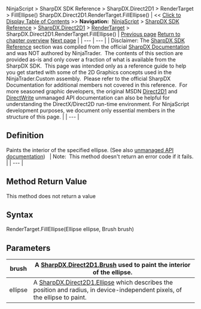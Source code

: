 ﻿
NinjaScript \> SharpDX SDK Reference \> SharpDX.Direct2D1 \> RenderTarget \> FillEllipse()
SharpDX.Direct2D1\.RenderTarget.FillEllipse()
| \<\< [Click to Display Table of Contents](sharpdx_direct2d1_rendertarget_fillellipse.md) \>\> **Navigation:**     [NinjaScript](ninjascript.md) \> [SharpDX SDK Reference](sharpdx_sdk_reference.md) \> [SharpDX.Direct2D1](sharpdx_direct2d1.md) \> [RenderTarget](sharpdx_direct2d1_rendertarget.md) \> SharpDX.Direct2D1\.RenderTarget.FillEllipse() | [Previous page](sharpdx_direct2d1_rendertarget_drawtextlayout.md) [Return to chapter overview](sharpdx_direct2d1_rendertarget.md) [Next page](sharpdx_direct2d1_rendertarget_fillgeometry.md) |
| --- | --- |
| Disclaimer: The [SharpDX SDK Reference](sharpdx_sdk_reference.md) section was compiled from the official [SharpDX Documentation](http://sharpdx.org/) and was NOT authored by NinjaTrader.  The contents of this section are provided as\-is and only cover a fraction of what is available from the SharpDX SDK.  This page was intended only as a reference guide to help you get started with some of the 2D Graphics concepts used in the NinjaTrader.Custom assembly.  Please refer to the official SharpDX Documentation for additional members not covered in this reference.  For more seasoned graphic developers, the original MSDN [Direct2D1](https://msdn.microsoft.com/en-us/library/windows/desktop/dd370990.aspx) and [DirectWrite](https://msdn.microsoft.com/en-us/library/windows/desktop/dd368038.aspx) unmanaged API documentation can also be helpful for understanding the DirectX/Direct2D run\-time environment. For NinjaScript development purposes, we document only essential members in the structure of this page. |
| --- |

## Definition
Paints the interior of the specified ellipse.
(See also [unmanaged API documentation](http://msdn.microsoft.com/en-us/library/dd371928.aspx))
 
| Note:  This method doesn't return an error code if it fails. |
| --- |

## Method Return Value
This method does not return a value
 
## Syntax
RenderTarget.FillEllipse(Ellipse ellipse, Brush brush)
## Parameters
| brush | A [SharpDX.Direct2D1\.Brush](sharpdx_direct2d1_brush.md) used to paint the interior of the ellipse. |
| --- | --- |
| ellipse | A [SharpDX.Direct2D1\.Ellipse](sharpdx_direct2d1_ellipse.md) which describes the position and radius, in device\-independent pixels, of the ellipse to paint. |
